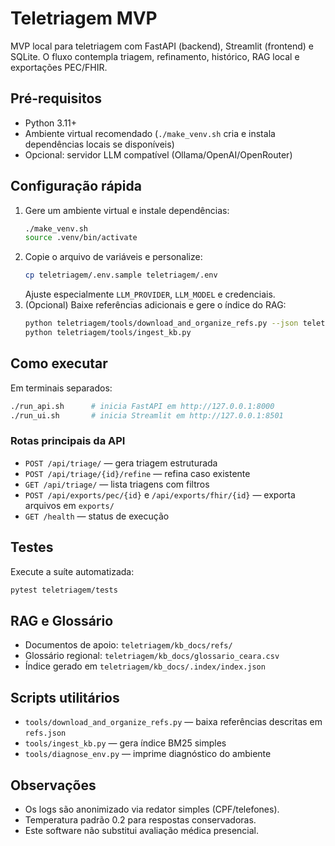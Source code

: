 # Teletriagem MVP

MVP local para teletriagem com FastAPI (backend), Streamlit (frontend) e SQLite. O fluxo contempla triagem, refinamento, histórico, RAG local e exportações PEC/FHIR.

## Pré-requisitos

* Python 3.11+
* Ambiente virtual recomendado (`./make_venv.sh` cria e instala dependências locais se disponíveis)
* Opcional: servidor LLM compatível (Ollama/OpenAI/OpenRouter)

## Configuração rápida

1. Gere um ambiente virtual e instale dependências:
   ```bash
   ./make_venv.sh
   source .venv/bin/activate
   ```
2. Copie o arquivo de variáveis e personalize:
   ```bash
   cp teletriagem/.env.sample teletriagem/.env
   ```
   Ajuste especialmente `LLM_PROVIDER`, `LLM_MODEL` e credenciais.
3. (Opcional) Baixe referências adicionais e gere o índice do RAG:
   ```bash
   python teletriagem/tools/download_and_organize_refs.py --json teletriagem/kb_docs/refs.json
   python teletriagem/tools/ingest_kb.py
   ```

## Como executar

Em terminais separados:

```bash
./run_api.sh      # inicia FastAPI em http://127.0.0.1:8000
./run_ui.sh       # inicia Streamlit em http://127.0.0.1:8501
```

### Rotas principais da API

* `POST /api/triage/` — gera triagem estruturada
* `POST /api/triage/{id}/refine` — refina caso existente
* `GET /api/triage/` — lista triagens com filtros
* `POST /api/exports/pec/{id}` e `/api/exports/fhir/{id}` — exporta arquivos em `exports/`
* `GET /health` — status de execução

## Testes

Execute a suíte automatizada:

```bash
pytest teletriagem/tests
```

## RAG e Glossário

* Documentos de apoio: `teletriagem/kb_docs/refs/`
* Glossário regional: `teletriagem/kb_docs/glossario_ceara.csv`
* Índice gerado em `teletriagem/kb_docs/.index/index.json`

## Scripts utilitários

* `tools/download_and_organize_refs.py` — baixa referências descritas em `refs.json`
* `tools/ingest_kb.py` — gera índice BM25 simples
* `tools/diagnose_env.py` — imprime diagnóstico do ambiente

## Observações

* Os logs são anonimizado via redator simples (CPF/telefones).
* Temperatura padrão 0.2 para respostas conservadoras.
* Este software não substitui avaliação médica presencial.
